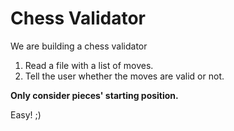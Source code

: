 # Chess Validator

We are building a chess validator

1. Read a file with a list of moves.
2. Tell the user whether the moves are valid or not.

**Only consider pieces' starting position.**

Easy! ;)